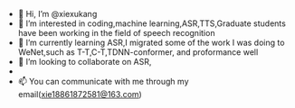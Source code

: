 - 👋 Hi, I’m @xiexukang
- 👀 I’m interested in coding,machine learning,ASR,TTS,Graduate students have been working in the field of speech recognition
- 🌱 I’m currently learning ASR,I migrated some of the work I was doing to WeNet,such as T-T,C-T,TDNN-conformer, and proformance well
- 💞️ I’m looking to collaborate on ASR,
- 
- 📫 You can communicate with me through my email(xie18861872581@163.com)

<!---
xiexukang/xiexukang is a ✨ special ✨ repository because its `README.md` (this file) appears on your GitHub profile.
You can click the Preview link to take a look at your changes.
--->
